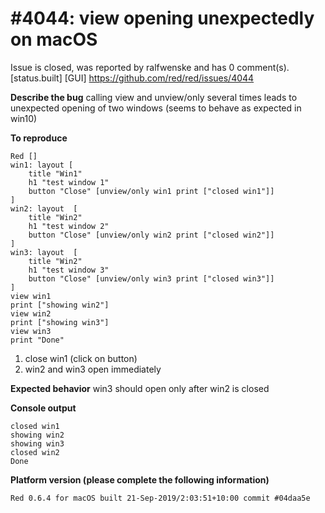 
#4044: view opening unexpectedly on macOS
================================================================================
Issue is closed, was reported by ralfwenske and has 0 comment(s).
[status.built] [GUI]
<https://github.com/red/red/issues/4044>

**Describe the bug**
calling view and unview/only several times leads to unexpected opening of two windows (seems to behave as expected in win10)

**To reproduce**
```
Red []
win1: layout [
    title "Win1"
    h1 "test window 1"
    button "Close" [unview/only win1 print ["closed win1"]]
]
win2: layout  [
    title "Win2"
    h1 "test window 2"
    button "Close" [unview/only win2 print ["closed win2"]]
]
win3: layout  [
    title "Win2"
    h1 "test window 3"
    button "Close" [unview/only win3 print ["closed win3"]]
]
view win1
print ["showing win2"]
view win2
print ["showing win3"]
view win3
print "Done"
```
1. close win1 (click on button)
2. win2 and win3 open immediately

**Expected behavior**
win3 should open only after win2 is closed

**Console output**
```
closed win1
showing win2
showing win3
closed win2
Done
```

**Platform version (please complete the following information)**
```
Red 0.6.4 for macOS built 21-Sep-2019/2:03:51+10:00 commit #04daa5e
```



